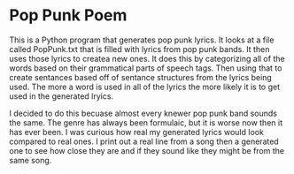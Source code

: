 # Pop Punk Poem

This is a Python program that generates pop punk lyrics. It looks at a file called PopPunk.txt that is filled with lyrics from pop punk bands. It then uses those lyrics to createa new ones. It does this by categorizing all of the words based on their grammatical parts of speech tags. Then using that to create sentances based off of sentance structures from the lyrics being used. The more a word is used in all of the lyrics the more likely it is to get used in the generated lryics. 

I decided to do this becuase almost every knewer pop punk band sounds the same. The genre has always been formulaic, but it is worse now then it has ever been. I was curious how real my generated lyrics would look compared to real ones. I print out a real line from a song then a generated one to see how close they are and if they sound like they might be from the same song.
